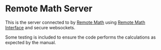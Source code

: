 # Remote Math Server

This is the server connected to by [Remote Math](https://github.com/mrmelon54/ktanemod-remote-math) using [Remote Math Interface](https://github.com/mrmelon54/ktanemod-remote-math-interface) and secure websockets.

Some testing is included to ensure the code performs the calculations as expected by the manual.
